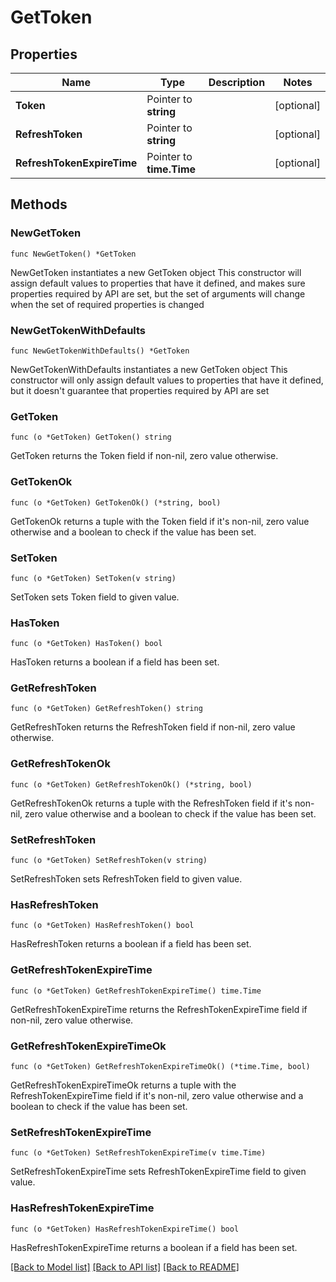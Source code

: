 # GetToken

## Properties

Name | Type | Description | Notes
------------ | ------------- | ------------- | -------------
**Token** | Pointer to **string** |  | [optional] 
**RefreshToken** | Pointer to **string** |  | [optional] 
**RefreshTokenExpireTime** | Pointer to **time.Time** |  | [optional] 

## Methods

### NewGetToken

`func NewGetToken() *GetToken`

NewGetToken instantiates a new GetToken object
This constructor will assign default values to properties that have it defined,
and makes sure properties required by API are set, but the set of arguments
will change when the set of required properties is changed

### NewGetTokenWithDefaults

`func NewGetTokenWithDefaults() *GetToken`

NewGetTokenWithDefaults instantiates a new GetToken object
This constructor will only assign default values to properties that have it defined,
but it doesn't guarantee that properties required by API are set

### GetToken

`func (o *GetToken) GetToken() string`

GetToken returns the Token field if non-nil, zero value otherwise.

### GetTokenOk

`func (o *GetToken) GetTokenOk() (*string, bool)`

GetTokenOk returns a tuple with the Token field if it's non-nil, zero value otherwise
and a boolean to check if the value has been set.

### SetToken

`func (o *GetToken) SetToken(v string)`

SetToken sets Token field to given value.

### HasToken

`func (o *GetToken) HasToken() bool`

HasToken returns a boolean if a field has been set.

### GetRefreshToken

`func (o *GetToken) GetRefreshToken() string`

GetRefreshToken returns the RefreshToken field if non-nil, zero value otherwise.

### GetRefreshTokenOk

`func (o *GetToken) GetRefreshTokenOk() (*string, bool)`

GetRefreshTokenOk returns a tuple with the RefreshToken field if it's non-nil, zero value otherwise
and a boolean to check if the value has been set.

### SetRefreshToken

`func (o *GetToken) SetRefreshToken(v string)`

SetRefreshToken sets RefreshToken field to given value.

### HasRefreshToken

`func (o *GetToken) HasRefreshToken() bool`

HasRefreshToken returns a boolean if a field has been set.

### GetRefreshTokenExpireTime

`func (o *GetToken) GetRefreshTokenExpireTime() time.Time`

GetRefreshTokenExpireTime returns the RefreshTokenExpireTime field if non-nil, zero value otherwise.

### GetRefreshTokenExpireTimeOk

`func (o *GetToken) GetRefreshTokenExpireTimeOk() (*time.Time, bool)`

GetRefreshTokenExpireTimeOk returns a tuple with the RefreshTokenExpireTime field if it's non-nil, zero value otherwise
and a boolean to check if the value has been set.

### SetRefreshTokenExpireTime

`func (o *GetToken) SetRefreshTokenExpireTime(v time.Time)`

SetRefreshTokenExpireTime sets RefreshTokenExpireTime field to given value.

### HasRefreshTokenExpireTime

`func (o *GetToken) HasRefreshTokenExpireTime() bool`

HasRefreshTokenExpireTime returns a boolean if a field has been set.


[[Back to Model list]](../README.md#documentation-for-models) [[Back to API list]](../README.md#documentation-for-api-endpoints) [[Back to README]](../README.md)


